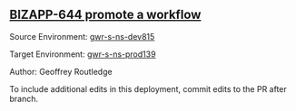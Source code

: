 ## [BIZAPP-644 promote a workflow](https://app.salto.io/orgs/3ab0fb5b-95a7-497b-836a-2583702766e1/envs/48b432fb-25eb-49b4-aa02-715c6e000d36/deployments/3782faca-a8a3-42c2-89a1-6579f627e6e9)

Source Environment: [gwr-s-ns-dev815](https://app.salto.io/orgs/3ab0fb5b-95a7-497b-836a-2583702766e1/envs/f3b38076-6b87-4cf7-85aa-5ec14b8eb3a1) 

Target Environment: [gwr-s-ns-prod139](https://app.salto.io/orgs/3ab0fb5b-95a7-497b-836a-2583702766e1/envs/48b432fb-25eb-49b4-aa02-715c6e000d36) 

Author: Geoffrey Routledge

To include additional edits in this deployment, commit edits to the PR after branch.